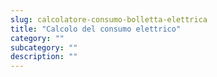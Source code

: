 ```yaml
---
slug: calcolatore-consumo-bolletta-elettrica
title: "Calcolo del consumo elettrico"
category: ""
subcategory: ""
description: ""
---
```



